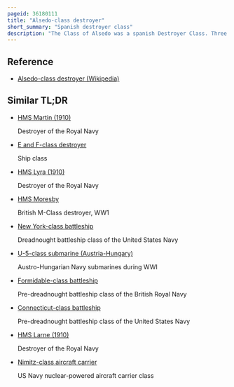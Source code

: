 ```yaml
---
pageid: 36180111
title: "Alsedo-class destroyer"
short_summary: "Spanish destroyer class"
description: "The Class of Alsedo was a spanish Destroyer Class. Three Ships based on a british Concept entered the Service between 1924 and 1925. They all served through and survived the spanish Civil War, two on the republican Side and one with the Nationalists. The class was retired in 1957–1961."
---
```


## Reference

- [Alsedo-class destroyer (Wikipedia)](https://en.wikipedia.org/?curid=36180111)

## Similar TL;DR

- [HMS Martin (1910)](/tldr/en/hms-martin-1910)

  Destroyer of the Royal Navy

- [E and F-class destroyer](/tldr/en/e-and-f-class-destroyer)

  Ship class

- [HMS Lyra (1910)](/tldr/en/hms-lyra-1910)

  Destroyer of the Royal Navy

- [HMS Moresby](/tldr/en/hms-moresby)

  British M-Class destroyer, WW1

- [New York-class battleship](/tldr/en/new-york-class-battleship)

  Dreadnought battleship class of the United States Navy

- [U-5-class submarine (Austria-Hungary)](/tldr/en/u-5-class-submarine-austria-hungary)

  Austro-Hungarian Navy submarines during WWI

- [Formidable-class battleship](/tldr/en/formidable-class-battleship)

  Pre-dreadnought battleship class of the British Royal Navy

- [Connecticut-class battleship](/tldr/en/connecticut-class-battleship)

  Pre-dreadnought battleship class of the United States Navy

- [HMS Larne (1910)](/tldr/en/hms-larne-1910)

  Destroyer of the Royal Navy

- [Nimitz-class aircraft carrier](/tldr/en/nimitz-class-aircraft-carrier)

  US Navy nuclear-powered aircraft carrier class
